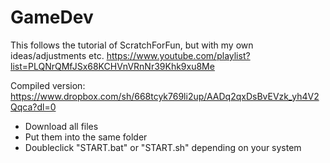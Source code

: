 GameDev
=======

This follows the tutorial of ScratchForFun, but with my own ideas/adjustments etc.
https://www.youtube.com/playlist?list=PLQNrQMfJSx68KCHVnVRnNr39Khk9xu8Me

Compiled version:
https://www.dropbox.com/sh/668tcyk769li2up/AADq2qxDsBvEVzk_yh4V2Qqca?dl=0
- Download all files
- Put them into the same folder
- Doubleclick "START.bat" or "START.sh" depending on your system
